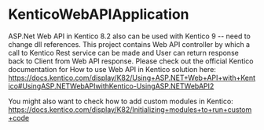 # KenticoWebAPIApplication
ASP.Net Web API in Kentico 8.2 also can be used with Kentico 9 -- need to change dll references. 
This project contains Web API controller by which a call to Kentico Rest service can be made and User can return response back to Client from Web API response. 
Please check out the official Kentico documentation for How to use Web API in Kentico solution here: 
https://docs.kentico.com/display/K82/Using+ASP.NET+Web+API+with+Kentico#UsingASP.NETWebAPIwithKentico-UsingASP.NETWebAPI2  

You might also want to check how to add custom modules in Kentico: 
https://docs.kentico.com/display/K82/Initializing+modules+to+run+custom+code
